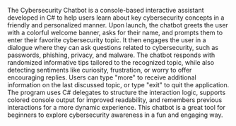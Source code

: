 The Cybersecurity Chatbot is a console-based interactive assistant developed in C# to help users learn about key cybersecurity concepts in a friendly and personalized manner. Upon launch, the chatbot greets the user with a colorful welcome banner, asks for their name, and prompts them to enter their favorite cybersecurity topic. It then engages the user in a dialogue where they can ask questions related to cybersecurity, such as passwords, phishing, privacy, and malware. The chatbot responds with randomized informative tips tailored to the recognized topic, while also detecting sentiments like curiosity, frustration, or worry to offer encouraging replies. Users can type "more" to receive additional information on the last discussed topic, or type "exit" to quit the application. The program uses C# delegates to structure the interaction logic, supports colored console output for improved readability, and remembers previous interactions for a more dynamic experience. This chatbot is a great tool for beginners to explore cybersecurity awareness in a fun and engaging way.
